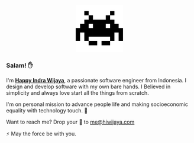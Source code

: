 <p align="center">
  <img src="https://github.com/hiwijaya/hiwijaya/blob/master/img/alien.gif" alt="Invader" width="128px"/>
</p>

### Salam! ✋
I'm [**Happy Indra Wijaya**](https://hiwijaya.com), a passionate software engineer from Indonesia. I design and develop software with my own bare hands. I Believed in simplicity and always love start all the things from scratch.

I'm on personal mission to advance people life and making socioeconomic equality with technology touch. 🚀

Want to reach me? Drop your 💬 to [me@hiwijaya.com](mailto:me@hiwijaya.com)

⚡ May the force be with you.

